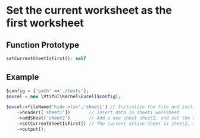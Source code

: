 # Set the current worksheet as the first worksheet

## **Function Prototype**

```php
setCurrentSheetIsFirst(): self
```

## **Example**

```php
$config = ['path' =>'./tests'];
$excel = new \Vtiful\Kernel\Excel($config);

$excel->fileName('hide.xlsx','sheet1') // Initialize the file and initialize the first sheet at the same time sheet1
    ->header(['sheet1'])       // insert data in sheet1 worksheet
    ->addSheet('sheet2')       // Add a new sheet sheet2, and set the current active sheet to sheet2
    ->setCurrentSheetIsFirst() // The current active sheet is sheet2, and set sheet2 as the first sheet
    ->output();
```